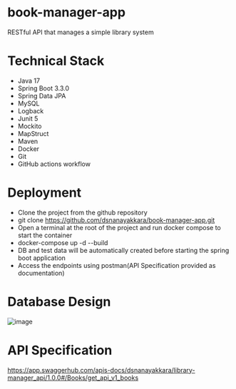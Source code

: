 # book-manager-app
RESTful API that manages a simple library system

# Technical Stack
* Java 17
* Spring Boot 3.3.0
* Spring Data JPA
* MySQL
* Logback
* Junit 5
* Mockito
* MapStruct
* Maven
* Docker
* Git
* GitHub actions workflow

# Deployment
* Clone the project from the github repository
* git clone https://github.com/dsnanayakkara/book-manager-app.git
* Open a terminal at the root of the project and run docker compose to start the container
* docker-compose up -d --build
* DB and test data will be automatically created before starting the spring boot application
* Access the endpoints using postman(API Specification provided as documentation)

# Database Design

![image](https://github.com/dsnanayakkara/book-manager-app/assets/47851416/cb357987-1aee-4bd0-bf3f-e5b9ac3d90c8)

# API Specification
https://app.swaggerhub.com/apis-docs/dsnanayakkara/library-manager_api/1.0.0#/Books/get_api_v1_books

